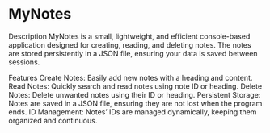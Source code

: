 # MyNotes
Description
MyNotes is a small, lightweight, and efficient console-based application designed for creating, reading, and deleting notes. The notes are stored persistently in a JSON file, ensuring your data is saved between sessions.

Features
Create Notes: Easily add new notes with a heading and content.
Read Notes: Quickly search and read notes using note ID or heading.
Delete Notes: Delete unwanted notes using their ID or heading.
Persistent Storage: Notes are saved in a JSON file, ensuring they are not lost when the program ends.
ID Management: Notes’ IDs are managed dynamically, keeping them organized and continuous.
